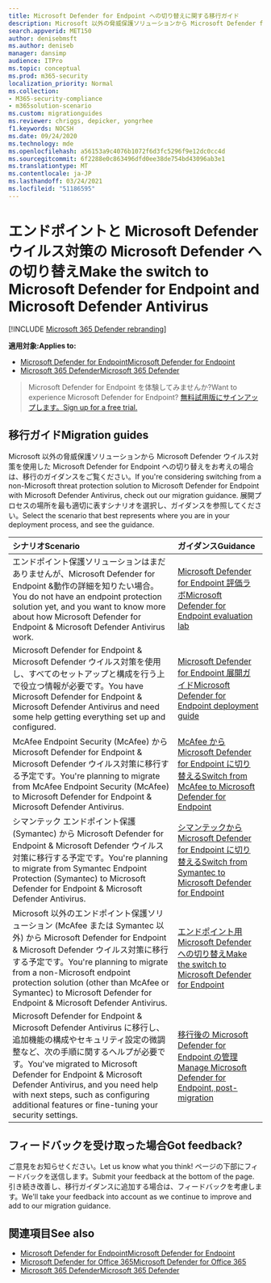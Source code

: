 ```yaml
---
title: Microsoft Defender for Endpoint への切り替えに関する移行ガイド
description: Microsoft 以外の脅威保護ソリューションから Microsoft Defender for Endpoint への切り替え方法について説明します。
search.appverid: MET150
author: denisebmsft
ms.author: deniseb
manager: dansimp
audience: ITPro
ms.topic: conceptual
ms.prod: m365-security
localization_priority: Normal
ms.collection:
- M365-security-compliance
- m365solution-scenario
ms.custom: migrationguides
ms.reviewer: chriggs, depicker, yongrhee
f1.keywords: NOCSH
ms.date: 09/24/2020
ms.technology: mde
ms.openlocfilehash: a56153a9c4076b1072f6d3fc5296f9e12dc0cc4d
ms.sourcegitcommit: 6f2288e0c863496dfd0ee38de754bd43096ab3e1
ms.translationtype: MT
ms.contentlocale: ja-JP
ms.lasthandoff: 03/24/2021
ms.locfileid: "51186595"
---
```

# <a name="make-the-switch-to-microsoft-defender-for-endpoint-and-microsoft-defender-antivirus"></a><span data-ttu-id="8bcc6-103">エンドポイントと Microsoft Defender ウイルス対策の Microsoft Defender への切り替え</span><span class="sxs-lookup"><span data-stu-id="8bcc6-103">Make the switch to Microsoft Defender for Endpoint and Microsoft Defender Antivirus</span></span>

[!INCLUDE [Microsoft 365 Defender rebranding](../../includes/microsoft-defender.md)]

<span data-ttu-id="8bcc6-104">**適用対象:**</span><span class="sxs-lookup"><span data-stu-id="8bcc6-104">**Applies to:**</span></span>
- [<span data-ttu-id="8bcc6-105">Microsoft Defender for Endpoint</span><span class="sxs-lookup"><span data-stu-id="8bcc6-105">Microsoft Defender for Endpoint</span></span>](https://go.microsoft.com/fwlink/p/?linkid=2154037)
- [<span data-ttu-id="8bcc6-106">Microsoft 365 Defender</span><span class="sxs-lookup"><span data-stu-id="8bcc6-106">Microsoft 365 Defender</span></span>](https://go.microsoft.com/fwlink/?linkid=2118804)

> <span data-ttu-id="8bcc6-107">Microsoft Defender for Endpoint を体験してみませんか?</span><span class="sxs-lookup"><span data-stu-id="8bcc6-107">Want to experience Microsoft Defender for Endpoint?</span></span> [<span data-ttu-id="8bcc6-108">無料試用版にサインアップします。</span><span class="sxs-lookup"><span data-stu-id="8bcc6-108">Sign up for a free trial.</span></span>](https://www.microsoft.com/microsoft-365/windows/microsoft-defender-atp?ocid=docs-wdatp-exposedapis-abovefoldlink)

## <a name="migration-guides"></a><span data-ttu-id="8bcc6-109">移行ガイド</span><span class="sxs-lookup"><span data-stu-id="8bcc6-109">Migration guides</span></span>

<span data-ttu-id="8bcc6-110">Microsoft 以外の脅威保護ソリューションから Microsoft Defender ウイルス対策を使用した Microsoft Defender for Endpoint への切り替えをお考えの場合は、移行のガイダンスをご覧ください。</span><span class="sxs-lookup"><span data-stu-id="8bcc6-110">If you're considering switching from a non-Microsoft threat protection solution to Microsoft Defender for Endpoint with Microsoft Defender Antivirus, check out our migration guidance.</span></span> <span data-ttu-id="8bcc6-111">展開プロセスの場所を最も適切に表すシナリオを選択し、ガイダンスを参照してください。</span><span class="sxs-lookup"><span data-stu-id="8bcc6-111">Select the scenario that best represents where you are in your deployment process, and see the guidance.</span></span>

|<span data-ttu-id="8bcc6-112">シナリオ</span><span class="sxs-lookup"><span data-stu-id="8bcc6-112">Scenario</span></span> |<span data-ttu-id="8bcc6-113">ガイダンス</span><span class="sxs-lookup"><span data-stu-id="8bcc6-113">Guidance</span></span> |
|:--|:--|
|<span data-ttu-id="8bcc6-114">エンドポイント保護ソリューションはまだありませんが、Microsoft Defender for Endpoint &動作の詳細を知りたい場合。</span><span class="sxs-lookup"><span data-stu-id="8bcc6-114">You do not have an endpoint protection solution yet, and you want to know more about how Microsoft Defender for Endpoint & Microsoft Defender Antivirus work.</span></span>  |[<span data-ttu-id="8bcc6-115">Microsoft Defender for Endpoint 評価ラボ</span><span class="sxs-lookup"><span data-stu-id="8bcc6-115">Microsoft Defender for Endpoint evaluation lab</span></span>](evaluation-lab.md)   |
|<span data-ttu-id="8bcc6-116">Microsoft Defender for Endpoint & Microsoft Defender ウイルス対策を使用し、すべてのセットアップと構成を行う上で役立つ情報が必要です。</span><span class="sxs-lookup"><span data-stu-id="8bcc6-116">You have Microsoft Defender for Endpoint & Microsoft Defender Antivirus and need some help getting everything set up and configured.</span></span>  |[<span data-ttu-id="8bcc6-117">Microsoft Defender for Endpoint 展開ガイド</span><span class="sxs-lookup"><span data-stu-id="8bcc6-117">Microsoft Defender for Endpoint deployment guide</span></span>](deployment-phases.md)  |
|<span data-ttu-id="8bcc6-118">McAfee Endpoint Security (McAfee) から Microsoft Defender for Endpoint & Microsoft Defender ウイルス対策に移行する予定です。</span><span class="sxs-lookup"><span data-stu-id="8bcc6-118">You're planning to migrate from McAfee Endpoint Security (McAfee) to Microsoft Defender for Endpoint & Microsoft Defender Antivirus.</span></span> |[<span data-ttu-id="8bcc6-119">McAfee から Microsoft Defender for Endpoint に切り替える</span><span class="sxs-lookup"><span data-stu-id="8bcc6-119">Switch from McAfee to Microsoft Defender for Endpoint</span></span>](mcafee-to-microsoft-defender-migration.md) |
|<span data-ttu-id="8bcc6-120">シマンテック エンドポイント保護 (Symantec) から Microsoft Defender for Endpoint & Microsoft Defender ウイルス対策に移行する予定です。</span><span class="sxs-lookup"><span data-stu-id="8bcc6-120">You're planning to migrate from Symantec Endpoint Protection (Symantec) to Microsoft Defender for Endpoint & Microsoft Defender Antivirus.</span></span> |[<span data-ttu-id="8bcc6-121">シマンテックから Microsoft Defender for Endpoint に切り替える</span><span class="sxs-lookup"><span data-stu-id="8bcc6-121">Switch from Symantec to Microsoft Defender for Endpoint</span></span>](symantec-to-microsoft-defender-atp-migration.md) |
|<span data-ttu-id="8bcc6-122">Microsoft 以外のエンドポイント保護ソリューション (McAfee または Symantec 以外) から Microsoft Defender for Endpoint & Microsoft Defender ウイルス対策に移行する予定です。</span><span class="sxs-lookup"><span data-stu-id="8bcc6-122">You're planning to migrate from a non-Microsoft endpoint protection solution (other than McAfee or Symantec) to Microsoft Defender for Endpoint & Microsoft Defender Antivirus.</span></span> |[<span data-ttu-id="8bcc6-123">エンドポイント用 Microsoft Defender への切り替え</span><span class="sxs-lookup"><span data-stu-id="8bcc6-123">Make the switch to Microsoft Defender for Endpoint</span></span>](switch-to-microsoft-defender-migration.md)   |
|<span data-ttu-id="8bcc6-124">Microsoft Defender for Endpoint & Microsoft Defender Antivirus に移行し、追加機能の構成やセキュリティ設定の微調整など、次の手順に関するヘルプが必要です。</span><span class="sxs-lookup"><span data-stu-id="8bcc6-124">You've migrated to Microsoft Defender for Endpoint & Microsoft Defender Antivirus, and you need help with next steps, such as configuring additional features or fine-tuning your security settings.</span></span> | [<span data-ttu-id="8bcc6-125">移行後の Microsoft Defender for Endpoint の管理</span><span class="sxs-lookup"><span data-stu-id="8bcc6-125">Manage Microsoft Defender for Endpoint, post-migration</span></span>](manage-atp-post-migration.md) |


## <a name="got-feedback"></a><span data-ttu-id="8bcc6-126">フィードバックを受け取った場合</span><span class="sxs-lookup"><span data-stu-id="8bcc6-126">Got feedback?</span></span>

<span data-ttu-id="8bcc6-127">ご意見をお知らせください。</span><span class="sxs-lookup"><span data-stu-id="8bcc6-127">Let us know what you think!</span></span> <span data-ttu-id="8bcc6-128">ページの下部にフィードバックを送信します。</span><span class="sxs-lookup"><span data-stu-id="8bcc6-128">Submit your feedback at the bottom of the page.</span></span> <span data-ttu-id="8bcc6-129">引き続き改善し、移行ガイダンスに追加する場合は、フィードバックを考慮します。</span><span class="sxs-lookup"><span data-stu-id="8bcc6-129">We'll take your feedback into account as we continue to improve and add to our migration guidance.</span></span>

## <a name="see-also"></a><span data-ttu-id="8bcc6-130">関連項目</span><span class="sxs-lookup"><span data-stu-id="8bcc6-130">See also</span></span>

- [<span data-ttu-id="8bcc6-131">Microsoft Defender for Endpoint</span><span class="sxs-lookup"><span data-stu-id="8bcc6-131">Microsoft Defender for Endpoint</span></span>](https://docs.microsoft.com/windows/security/threat-protection)
- [<span data-ttu-id="8bcc6-132">Microsoft Defender for Office 365</span><span class="sxs-lookup"><span data-stu-id="8bcc6-132">Microsoft Defender for Office 365</span></span>](https://docs.microsoft.com/microsoft-365/security/defender-365-security/office-365-atp)
- [<span data-ttu-id="8bcc6-133">Microsoft 365 Defender</span><span class="sxs-lookup"><span data-stu-id="8bcc6-133">Microsoft 365 Defender</span></span>](https://docs.microsoft.com/microsoft-365/security/defender/microsoft-threat-protection?) 
